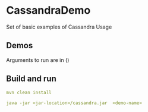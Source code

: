 # CassandraDemo

Set of basic examples of Cassandra Usage

## Demos

Arguments to run are in ()

## Build and run

```yaml
mvn clean install

java -jar <jar-location>/cassandra.jar  <demo-name>
```
